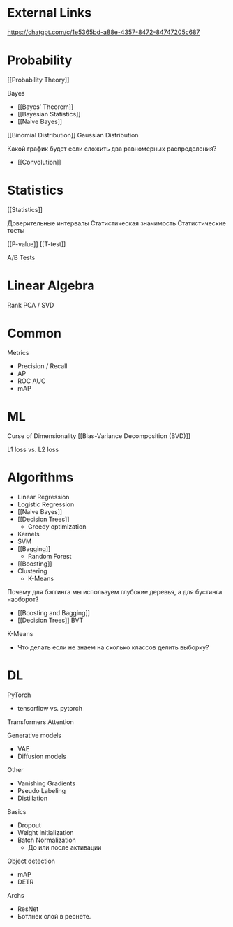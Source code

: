 
# External Links

https://chatgpt.com/c/1e5365bd-a88e-4357-8472-84747205c687

# Probability

[[Probability Theory]]

Bayes
- [[Bayes’ Theorem]]
- [[Bayesian Statistics]]
- [[Naive Bayes]]

[[Binomial Distribution]]
Gaussian Distribution

Какой график будет если сложить два равномерных распределения?
- [[Convolution]]

# Statistics

[[Statistics]]

Доверительные интервалы
Статистическая значимость
Статистические тесты

[[P-value]]
[[T-test]]

A/B Tests

# Linear Algebra

Rank
PCA / SVD

# Common

Metrics
- Precision / Recall
- AP
- ROC AUC
- mAP

# ML

Curse of Dimensionality
[[Bias-Variance Decomposition (BVD)]]

L1 loss vs. L2 loss

# Algorithms

- Linear Regression
- Logistic Regression
- [[Naive Bayes]]
- [[Decision Trees]]
	- Greedy optimization
- Kernels
- SVM
- [[Bagging]]
	- Random Forest
- [[Boosting]]
- Clustering
	- K-Means

Почему для бэггинга мы используем глубокие деревья, а для бустинга наоборот?
- [[Boosting and Bagging]]
- [[Decision Trees]] BVT

K-Means
- Что делать если не знаем на сколько классов делить выборку?

# DL

PyTorch
- tensorflow vs. pytorch

Transformers
Attention

Generative models
- VAE
- Diffusion models

Other
- Vanishing Gradients
- Pseudo Labeling
- Distillation

Basics
- Dropout
- Weight Initialization
- Batch Normalization
	- До или после активации

Object detection
- mAP
- DETR

Archs
- ResNet
- Ботлнек слой в реснете.
